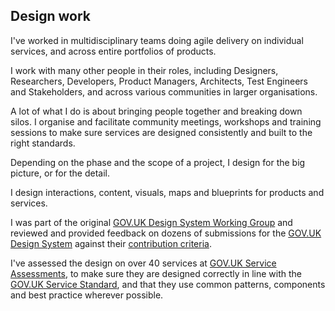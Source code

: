 ## Design work

I've worked in multidisciplinary teams doing agile delivery on individual services, and across entire portfolios of products.

I work with many other people in their roles, including Designers, Researchers, Developers, Product Managers, Architects, Test Engineers and Stakeholders, and across various communities in larger organisations.

A lot of what I do is about bringing people together and breaking down silos. I organise and facilitate community meetings, workshops and training sessions to make sure services are designed consistently and built to the right standards.

Depending on the phase and the scope of a project, I design for the big picture, or for the detail.

I design interactions, content, visuals, maps and blueprints for products and services.

I was part of the original [GOV.UK Design System Working Group](https://design-system.service.gov.uk/community/design-system-working-group/) and reviewed and provided feedback on dozens of submissions for the [GOV.UK Design System](https://design-system.service.gov.uk) against their [contribution criteria](https://design-system.service.gov.uk/community/contribution-criteria/).

I've assessed the design on over 40 services at [GOV.UK Service Assessments](https://www.gov.uk/service-manual/service-assessments), to make sure they are designed correctly in line with the [GOV.UK Service Standard](https://www.gov.uk/service-manual/service-standard), and that they use common patterns, components and best practice wherever possible.